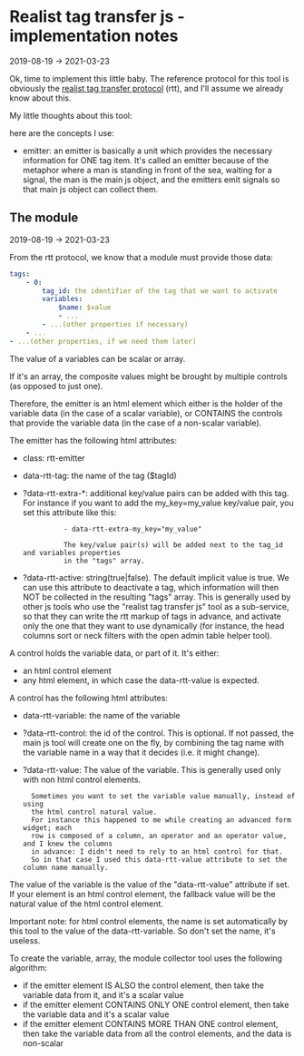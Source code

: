 Realist tag transfer js - implementation notes
=======================
2019-08-19 -> 2021-03-23


Ok, time to implement this little baby.
The reference protocol for this tool is obviously 
the [realist tag transfer protocol](https://github.com/lingtalfi/Light_Realist/blob/master/doc/pages/older/realist-tag-transfer-protocol.md) (rtt),
and I'll assume we already know about this.




My little thoughts about this tool:


here are the concepts I use:


- emitter: an emitter is basically a unit which provides the necessary information for ONE tag item.
    It's called an emitter because of the metaphor where a man is standing in front of the sea,
    waiting for a signal, the man is the main js object, and the emitters emit signals so that main js object
    can collect them. 




The module
--------------
2019-08-19 -> 2021-03-23


From the rtt protocol, we know that a module must provide those data:


```yaml
tags:
    - 0: 
        tag_id: the identifier of the tag that we want to activate 
        variables:
            $name: $value
            - ...
        - ...(other properties if necessary)
    - ...
- ...(other properties, if we need them later)
```


The value of a variables can be scalar or array.

If it's an array, the composite values might be brought by multiple controls (as opposed to just one).

Therefore, the emitter is an html element which either is the holder of the variable data (in the
case of a scalar variable), or CONTAINS the controls that provide the variable data (in the case 
of a non-scalar variable).


The emitter has the following html attributes:

- class: rtt-emitter
- data-rtt-tag: the name of the tag ($tagId)
- ?data-rtt-extra-*: additional key/value pairs can be added with this tag.
                For instance if you want to add the my_key=my_value key/value pair,
                you set this attribute like this:
                
                - data-rtt-extra-my_key="my_value"
                
                The key/value pair(s) will be added next to the tag_id and variables properties
                in the "tags" array.
- ?data-rtt-active: string(true|false). The default implicit value is true.
            We can use this attribute to deactivate a tag, which information will then NOT be collected in
            the resulting "tags" array.
            This is generally used by other js tools who use the "realist tag transfer js" tool as a sub-service,
            so that they can write the rtt markup of tags in advance, and activate only the one that they
            want to use dynamically (for instance, the head columns sort or neck filters 
            with the open admin table helper tool).                 
                
                


A control holds the variable data, or part of it. It's either:

- an html control element 
- any html element, in which case the data-rtt-value is expected.


A control has the following html attributes:

- data-rtt-variable: the name of the variable 
- ?data-rtt-control: the id of the control. This is optional.
        If not passed, the main js tool will create one on the fly, by combining the 
        tag name with the variable name in a way that it decides (i.e. it might change).

- ?data-rtt-value: The value of the variable.
        This is generally used only with non html control elements. 
        
        Sometimes you want to set the variable value manually, instead of using
        the html control natural value.
        For instance this happened to me while creating an advanced form widget; each
        row is composed of a column, an operator and an operator value, and I knew the columns
        in advance: I didn't need to rely to an html control for that.
        So in that case I used this data-rtt-value attribute to set the column name manually.
        
        

The value of the variable is the value of the "data-rtt-value" attribute if set.
If your element is an html control element, the fallback value will be the 
natural value of the html control element.

Important note: for html control elements, the name is set automatically by this tool to the
value of the data-rtt-variable. So don't set the name, it's useless.









To create the variable, array, the module collector tool uses the following algorithm:

- if the emitter element IS ALSO the control element, then take the variable data from it, and it's a scalar value
- if the emitter element CONTAINS ONLY ONE control element, then take the variable data and it's a scalar value
- if the emitter element CONTAINS MORE THAN ONE control element, then take the variable data from all the control elements, and the data is non-scalar



 
